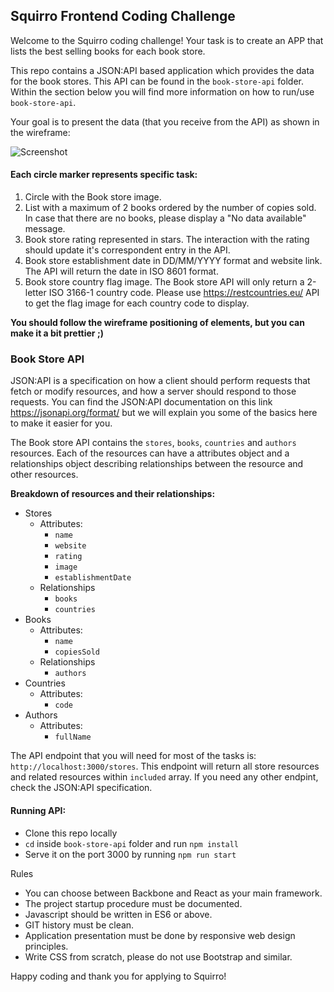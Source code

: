 ## Squirro Frontend Coding Challenge

Welcome to the Squirro coding challenge! Your task is to create an APP that lists the best selling books for each book store. 

This repo contains a JSON:API based application which provides the data for the book stores. This API can be found in the `book-store-api` folder. Within the section below you will find more information on how to run/use `book-store-api`.

Your goal is to present the data (that you receive from the API) as shown in the wireframe:

![Screenshot](wireframe.png)



#### Each circle marker represents specific task:
1. Circle with the Book store image.
2. List with a maximum of 2 books ordered by the number of copies sold. In case that there are no books, please display a "No data available" message.
3. Book store rating represented in stars. The interaction with the rating should update it's correspondent entry in the API.
4. Book store establishment date in DD/MM/YYYY format and website link. The API will return the date in ISO 8601 format.
5. Book store country flag image. The Book store API will only return a 2-letter ISO 3166-1 country code. Please use https://restcountries.eu/ API to get the flag image for each country code to display. 

**You should follow the wireframe positioning of elements, but you can make it a bit prettier ;)**

### Book Store API

JSON:API is a specification on how a client should perform requests that fetch or modify resources, and how a server should respond to those requests.
You can find the JSON:API documentation on this link https://jsonapi.org/format/ but we will explain you some of the basics here to make it easier for you. 

The Book store API contains the `stores`, `books`, `countries` and `authors` resources. Each of the resources can have a attributes object and a relationships object describing relationships between the resource and other resources.

**Breakdown of resources and their relationships:** 

- Stores
    - Attributes:
        - `name`
        - `website`
        - `rating`
        - `image`
        - `establishmentDate`
    - Relationships
        - `books`
        - `countries`
- Books
    - Attributes:
        - `name`
        - `copiesSold`
    - Relationships
        - `authors`
- Countries
    - Attributes:
        - `code`
- Authors
    - Attributes:
        - `fullName`
        
The API endpoint that you will need for most of the tasks is: `http://localhost:3000/stores`. This endpoint will return all store resources and related resources within `included` array.
If you need any other endpint, check the JSON:API specification. 

#### Running API:
- Clone this repo locally
- `cd` inside `book-store-api` folder and run `npm install`
- Serve it on the port 3000 by running `npm run start`


Rules
- You can choose between Backbone and React as your main framework.
- The project startup procedure must be documented.
- Javascript should be written in ES6 or above.
- GIT history must be clean.
- Application presentation must be done by responsive web design principles.
- Write CSS from scratch, please do not use Bootstrap and similar.

Happy coding and thank you for applying to Squirro!

                





